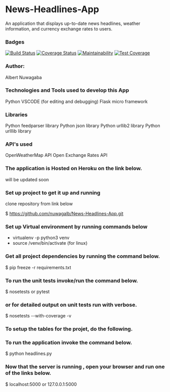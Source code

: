 # News-Headlines-App

An application that displays up-to-date news headlines, weather information, and currency exchange rates to users.

### Badges

[![Build Status](https://travis-ci.com/nuwagalb/News-Headlines-App.svg?branch=develop)](https://travis-ci.com/nuwagalb/News-Headlines-App) [![Coverage Status](https://coveralls.io/repos/github/nuwagalb/News-Headlines-App/badge.svg?branch=develop)](https://coveralls.io/github/nuwagalb/News-Headlines-App?branch=develop) [![Maintainability](https://api.codeclimate.com/v1/badges/288abda30d16f0c3fcb5/maintainability)](https://codeclimate.com/github/nuwagalb/News-App/maintainability) [![Test Coverage](https://api.codeclimate.com/v1/badges/288abda30d16f0c3fcb5/test_coverage)](https://codeclimate.com/github/nuwagalb/News-App/test_coverage)

### Author:

Albert Nuwagaba

### Technologies and Tools used to develop this App

Python
VSCODE (for editing and debugging)
Flask micro framework

### Libraries
Python feedparser library
Python json library
Python urllib2 library
Python urlllib library

### API's used
OpenWeatherMap API
Open Exchange Rates API

### The application is Hosted on Heroku on the link below.

will be updated soon

### Set up project to get it up and running

clone repository from link below

$ https://github.com/nuwagalb/News-Headlines-App.git

### Set up Virtual environment by running commands below

- virtualenv -p python3 venv
- source /venv/bin/activate (for linux)

### Get all project dependencies by running the command below.

$ pip freeze -r requirements.txt

### To run the unit tests invoke/run the command below.

$ nosetests or pytest

### or for detailed output on unit tests run with verbose.

$ nosetests --with-coverage -v

### To setup the tables for the projet, do the following.

### To run the application invoke the command below.

$ python headlines.py

### Now that the server is running , open your browser and run one of the links below.

$ localhost:5000 or 127.0.0.1:5000
